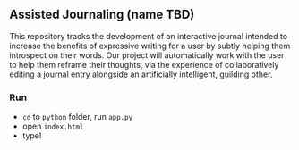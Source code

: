 ## Assisted Journaling (name TBD)
This repository tracks the development of an interactive journal intended to increase the benefits of expressive writing for a user by subtly helping them introspect on their words. Our project will automatically work with the user to help them reframe their thoughts, via the experience of collaboratively editing a journal entry alongside an artificially intelligent, guilding other.

### Run
- `cd` to `python` folder, run `app.py`
- open `index.html`
- type!
